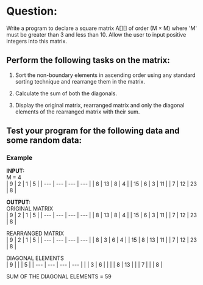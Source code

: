# Question:

Write a program to declare a square matrix A[][] of order (M × M) where 'M' must be greater than 3 and less than 10. Allow the user to input positive integers into this matrix.

## Perform the following tasks on the matrix:

1. Sort the non-boundary elements in ascending order using any standard sorting technique and rearrange them in the matrix.

2. Calculate the sum of both the diagonals.

3. Display the original matrix, rearranged matrix and only the diagonal elements of the rearranged matrix with their sum.

## Test your program for the following data and some random data:
 
### Example

**INPUT:**  
M = 4  
| 9   | 2   | 1   | 5   |
| --- | --- | --- | --- |
| 8   | 13  | 8   | 4   |
| 15  | 6   | 3   | 11  |
| 7   | 12  | 23  | 8   |

**OUTPUT:**  
ORIGINAL MATRIX  
| 9   | 2   | 1   | 5   |
| --- | --- | --- | --- |
| 8   | 13  | 8   | 4   |
| 15  | 6   | 3   | 11  |
| 7   | 12  | 23  | 8   |

REARRANGED MATRIX  
| 9   | 2   | 1   | 5   |
| --- | --- | --- | --- |
| 8   | 3   | 6   | 4   |
| 15  | 8   | 13  | 11  |
| 7   | 12  | 23  | 8   |

DIAGONAL ELEMENTS  
| 9   |     |     | 5   |
| --- | --- | --- | --- |
|     | 3   | 6   |     |
|     | 8   | 13  |     |
| 7   |     |     | 8   |

SUM OF THE DIAGONAL ELEMENTS = 59
